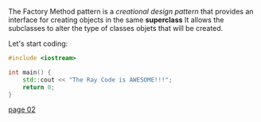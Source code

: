 The Factory Method pattern is a *creational design pattern* that provides an interface for creating objects in the same **superclass**
It allows the subclasses to alter the type of classes objets that will be created.

Let's start coding:

```cpp
#include <iostream>

int main() {
    std::cout << "The Ray Code is AWESOME!!!";
    return 0;
}
```


[page 02](./page02.md)




